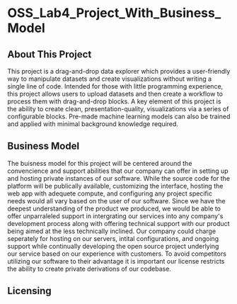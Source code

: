 # OSS_Lab4_Project_With_Business_Model

## About This Project
This project is a drag-and-drop data explorer which provides a user-friendly way to manipulate datasets and create visualizations without writing a single line of code.  Intended for those with little programming experience, this project allows users to upload datasets and then create a workflow to process them with drag-and-drop blocks.  A key element of this project is the ability to create clean, presentation-quality, visualizations via a series of configurable blocks.  Pre-made machine learning models can also be trained and applied with minimal background knowledge required.
## Business Model
The buisness model for this project will be centered around the convencience and support abilities that our company can offer in setting up and hosting private instances of our software. While the source code for the platform will be publically available, customizing the interface, hosting the web app with adequete compute, and configuring any project specific needs would all vary based on the user of our software. Since we have the deepest understanding of the product we produced, we would be able to offer unparraleled support in intergrating our services into any company's development process along with offering technical support with our product being aimed at the less technically inclined. Our company could charge seperately for hosting on our servers, intital configurations, and ongoing support while continually developing the open source project underlying our service based on our experience with customers. To avoid competitors utilizing our software to their advantage it is important our license restricts the ability to create private derivations of our codebase.

## Licensing
